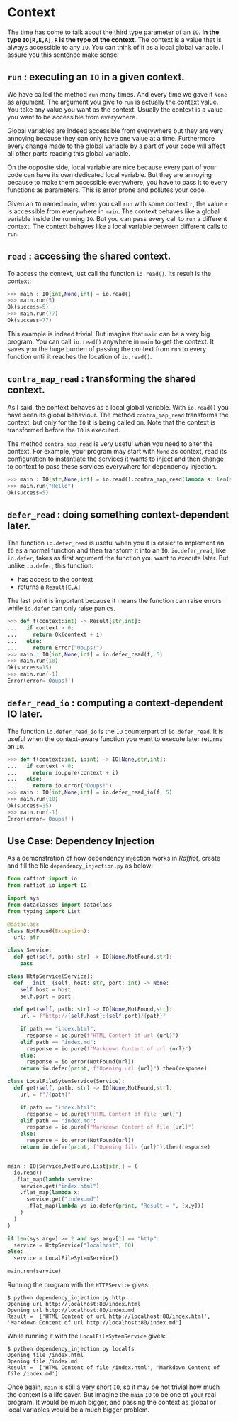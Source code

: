 # Context

The time has come to talk about the third type parameter of an `IO`.
**In the type `IO[R,E,A]`, `R` is the type of the context**.
The context is a value that is always accessible to any `IO`.
You can think of it as a local global variable.
I assure you this sentence make sense!

## `run` : executing an `IO` in a given context.

We have called the method `run` many times. And every time we gave it
`None` as argument. The argument you give to `run` is actually the
context value. You take any value you want as the context.
Usually the context is a value you want to be accessible from everywhere.

Global variables are indeed accessible from everywhere but they
are very annoying because they can only have one value at a time.
Furthermore every change made to the global variable by a part of
your code will affect all other parts reading this global variable.

On the opposite side, local variable are nice because every part
of your code can have its own dedicated local variable. But they
are annoying because to make them accessible everywhere, you have
to pass it to every functions as parameters. This is error prone and pollutes your code.

Given an `IO` named `main`, when you call `run` with some context `r`,
the value `r` is accessible from everywhere in `main`.
The context behaves like a global variable inside the running `IO`.
But you can pass every call to `run` a different context.
The context behaves like a local variable between different calls to `run`.

## `read` : accessing the shared context.

To access the context, just call the function `io.read()`. Its result
is the context:

```python
>>> main : IO[int,None,int] = io.read()
>>> main.run(5)
Ok(success=5)
>>> main.run(77)
Ok(success=77)
```

This example is indeed trivial. But imagine that `main` can be
a very big program. You can call `io.read()` anywhere in `main` to
get the context. It saves you the huge burden of passing the context
from `run` to every function until it reaches the location of `io.read()`.


## `contra_map_read` : transforming the shared context.

As I said, the context behaves as a local global variable.
With `io.read()` you have seen its global behaviour.
The method `contra_map_read` transforms the context, but only
for the `IO` it is being called on.
Note that the context is transformed before the `IO` is executed.

The method `contra_map_read` is very useful when you need to
alter the context. For example, your program may start with `None`
as context, read its configuration to instantiate the services it wants
to inject and then change to context to pass these services everywhere
for dependency injection.


```python
>>> main : IO[str,None,int] = io.read().contra_map_read(lambda s: len(s))
>>> main.run("Hello")
Ok(success=5)
```

## `defer_read` : doing something context-dependent later.

The function `io.defer_read` is useful when you it is easier to
implement an `IO` as a normal function and then transform it into an `IO`.
`io.defer_read`, like `io.defer`, takes as first argument the function
you want to execute later. But unlike `io.defer`, this function:

- has access to the context
- returns a `Result[E,A]`

The last point is important because it means the function can raise
errors while `io.defer` can only raise panics.

```python
>>> def f(context:int) -> Result[str,int]:
...   if context > 0:
...     return Ok(context + i)
...   else:
...     return Error("Ooups!")
>>> main : IO[int,None,int] = io.defer_read(f, 5)
>>> main.run(10)
Ok(success=15)
>>> main.run(-1)
Error(error='Ooups!')
```

## `defer_read_io` : computing a context-dependent IO later. 

The function `io.defer_read_io` is the `IO` counterpart of
`io.defer_read`. It is useful when the context-aware function you want
to execute later returns an `IO`.


```python
>>> def f(context:int, i:int) -> IO[None,str,int]:
...   if context > 0:
...     return io.pure(context + i)
...   else:
...     return io.error("Ooups!")
>>> main : IO[int,None,int] = io.defer_read_io(f, 5)
>>> main.run(10)
Ok(success=15)
>>> main.run(-1)
Error(error='Ooups!')
```

## Use Case: Dependency Injection

As a demonstration of how dependency injection works in *Raffiot*,
create and fill the file `dependency_injection.py` as below:

```python
from raffiot import io
from raffiot.io import IO

import sys
from dataclasses import dataclass
from typing import List

@dataclass
class NotFound(Exception):
  url: str

class Service:
  def get(self, path: str) -> IO[None,NotFound,str]:
    pass

class HttpService(Service):
  def __init__(self, host: str, port: int) -> None:
    self.host = host
    self.port = port
  
  def get(self, path: str) -> IO[None,NotFound,str]:
    url = f"http://{self.host}:{self.port}/{path}"

    if path == "index.html":
      response = io.pure(f"HTML Content of url {url}")
    elif path == "index.md":
      response = io.pure(f"Markdown Content of url {url}")
    else:
      response = io.error(NotFound(url))
    return io.defer(print, f"Opening url {url}").then(response)

class LocalFileSytemService(Service):
  def get(self, path: str) -> IO[None,NotFound,str]:
    url = f"/{path}"

    if path == "index.html":
      response = io.pure(f"HTML Content of file {url}")
    elif path == "index.md":
      response = io.pure(f"Markdown Content of file {url}")
    else:
      response = io.error(NotFound(url))
    return io.defer(print, f"Opening file {url}").then(response)


main : IO[Service,NotFound,List[str]] = (
  io.read()
  .flat_map(lambda service:
    service.get("index.html")
    .flat_map(lambda x:
      service.get("index.md")
      .flat_map(lambda y: io.defer(print, "Result = ", [x,y]))
    )
  )
)

if len(sys.argv) >= 2 and sys.argv[1] == "http":
  service = HttpService("localhost", 80)
else:
  service = LocalFileSytemService()

main.run(service)
```

Running the program with the `HTTPService` gives:

```shell
$ python dependency_injection.py http
Opening url http://localhost:80/index.html
Opening url http://localhost:80/index.md
Result =  ['HTML Content of url http://localhost:80/index.html', 'Markdown Content of url http://localhost:80/index.md']
```

While running it with the `LocalFileSytemService` gives:

```shell
$ python dependency_injection.py localfs
Opening file /index.html
Opening file /index.md
Result =  ['HTML Content of file /index.html', 'Markdown Content of file /index.md']
```

Once again, `main` is still a very short `IO`, so it may be not trivial
how much the context is a life saver. But imagine the `main` `IO` to be
one of your real program. It would be much bigger, and passing the
context as global or local variables would be a much bigger problem.